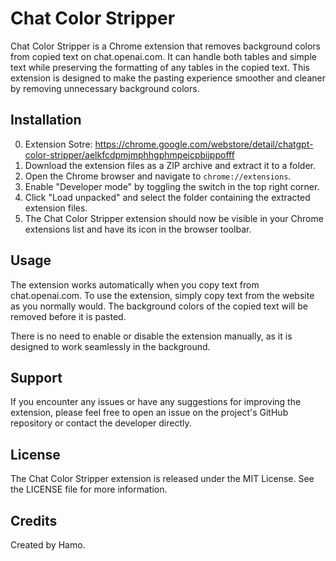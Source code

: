 # Chat Color Stripper

Chat Color Stripper is a Chrome extension that removes background colors from copied text on chat.openai.com. It can handle both tables and simple text while preserving the formatting of any tables in the copied text. This extension is designed to make the pasting experience smoother and cleaner by removing unnecessary background colors.

## Installation
0. Extension Sotre: https://chrome.google.com/webstore/detail/chatgpt-color-stripper/aelkfcdpmjmphhgphmpejcpbijppofff
1. Download the extension files as a ZIP archive and extract it to a folder.
2. Open the Chrome browser and navigate to `chrome://extensions`.
3. Enable "Developer mode" by toggling the switch in the top right corner.
4. Click "Load unpacked" and select the folder containing the extracted extension files.
5. The Chat Color Stripper extension should now be visible in your Chrome extensions list and have its icon in the browser toolbar.

## Usage

The extension works automatically when you copy text from chat.openai.com. To use the extension, simply copy text from the website as you normally would. The background colors of the copied text will be removed before it is pasted.

There is no need to enable or disable the extension manually, as it is designed to work seamlessly in the background.

## Support

If you encounter any issues or have any suggestions for improving the extension, please feel free to open an issue on the project's GitHub repository or contact the developer directly.

## License

The Chat Color Stripper extension is released under the MIT License. See the LICENSE file for more information.

## Credits

Created by Hamo.
